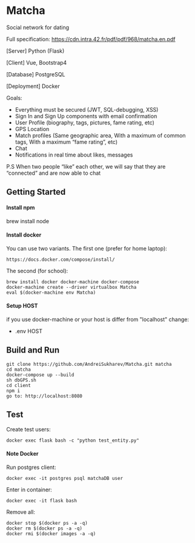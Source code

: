 # Matcha
Social network for dating

Full specification: https://cdn.intra.42.fr/pdf/pdf/968/matcha.en.pdf

[Server] Python (Flask)

[Client] Vue, Bootstrap4

[Database] PostgreSQL

[Deployment] Docker

Goals:

- Everything must be secured (JWT, SQL-debugging, XSS)
- Sign In and Sign Up components with email confirmation
- User Profile (biography, tags, pictures, fame rating, etc)
- GPS Location
- Match profiles (Same geographic area, With a maximum of common tags, With a maximum “fame rating”, etc)
- Chat
- Notifications in real time about likes, messages

P.S  When two people “like” each other, we will say that they are “connected” and are now able to chat
## Getting Started

#### Install npm
brew install node

#### Install docker

You can use two variants.
The first one (prefer for home laptop):
```
https://docs.docker.com/compose/install/
```
The second (for school):
```
brew install docker docker-machine docker-compose
docker-machine create --driver virtualbox Matcha
eval $(docker-machine env Matcha)
```

#### Setup HOST
if you use docker-machine or your host is differ from "localhost" change:

* .env HOST


## Build and Run

```
git clone https://github.com/AndreiSukharev/Matcha.git matcha
cd matcha
docker-compose up --build
sh dbGPS.sh
cd client
npm i
go to: http://localhost:8080
```

## Test

Create test users:
```
docker exec flask bash -c "python test_entity.py"
```

#### Note Docker

Run postgres client:

```
docker exec -it postgres psql matchaDB user
```
Enter in container:
```
docker exec -it flask bash
```
Remove all:
```
docker stop $(docker ps -a -q)
docker rm $(docker ps -a -q)
docker rmi $(docker images -a -q)
```
